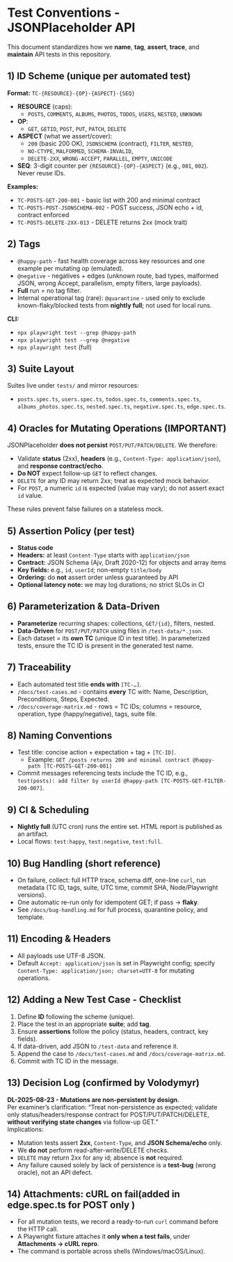 # Test Conventions - JSONPlaceholder API

This document standardizes how we **name**, **tag**, **assert**, **trace**, and **maintain** API tests in this repository.

## 1) ID Scheme (unique per automated test)

**Format:** `TC-{RESOURCE}-{OP}-{ASPECT}-{SEQ}`

- **RESOURCE** (caps):
  - `POSTS`, `COMMENTS`, `ALBUMS`, `PHOTOS`, `TODOS`, `USERS`, `NESTED`, `UNKNOWN`
- **OP**:
  - `GET`, `GETID`, `POST`, `PUT`, `PATCH`, `DELETE`
- **ASPECT** (what we assert/cover):
  - `200` (basic 200 OK), `JSONSCHEMA` (contract), `FILTER`, `NESTED`,
  - `NO-CTYPE`, `MALFORMED`, `SCHEMA-INVALID`,
  - `DELETE-2XX`, `WRONG-ACCEPT`, `PARALLEL`, `EMPTY`, `UNICODE`
- **SEQ**: 3-digit counter per `{RESOURCE}-{OP}-{ASPECT}` (e.g., `001`, `002`). Never reuse IDs.

**Examples:**

- `TC-POSTS-GET-200-001` - basic list with 200 and minimal contract
- `TC-POSTS-POST-JSONSCHEMA-002` - POST success, JSON echo + id, contract enforced
- `TC-POSTS-DELETE-2XX-013` - DELETE returns 2xx (mock trait)

## 2) Tags

- `@happy-path` - fast health coverage across key resources and one example per mutating op (emulated).
- `@negative` - negatives + edges (unknown route, bad types, malformed JSON, wrong Accept, parallelism, empty filters, large payloads).
- **Full** run = no tag filter.
- Internal operational tag (rare): `@quarantine` - used only to exclude known-flaky/blocked tests from **nightly full**; not used for local runs.

**CLI:**

- `npx playwright test --grep @happy-path`
- `npx playwright test --grep @negative`
- `npx playwright test` (full)

## 3) Suite Layout

Suites live under `tests/` and mirror resources:

- `posts.spec.ts`, `users.spec.ts`, `todos.spec.ts`, `comments.spec.ts`, `albums_photos.spec.ts`, `nested.spec.ts`, `negative.spec.ts`, `edge.spec.ts`.

## 4) Oracles for Mutating Operations (IMPORTANT)

JSONPlaceholder **does not persist** `POST/PUT/PATCH/DELETE`. We therefore:

- Validate **status** (2xx), **headers** (e.g., `Content-Type: application/json`), and **response contract/echo**.
- **Do NOT** expect follow-up `GET` to reflect changes.
- `DELETE` for any ID may return 2xx; treat as expected mock behavior.
- For `POST`, a numeric `id` is expected (value may vary); do not assert exact `id` value.

These rules prevent false failures on a stateless mock.

## 5) Assertion Policy (per test)

- **Status code**
- **Headers:** at least `Content-Type` starts with `application/json`
- **Contract:** JSON Schema (Ajv, Draft 2020-12) for objects and array items
- **Key fields:** e.g., `id`, `userId`; non-empty `title/body`
- **Ordering:** do **not** assert order unless guaranteed by API
- **Optional latency note:** we may log durations; no strict SLOs in CI

## 6) Parameterization & Data-Driven

- **Parameterize** recurring shapes: collections, `GET/{id}`, filters, nested.
- **Data-Driven** for `POST/PUT/PATCH` using files in `/test-data/*.json`.
- Each dataset = its **own TC** (unique ID in test title). In parameterized tests, ensure the TC ID is present in the generated test name.

## 7) Traceability

- Each automated test title **ends with** `[TC-…]`.
- `/docs/test-cases.md` - contains **every** TC with: Name, Description, Preconditions, Steps, Expected.
- `/docs/coverage-matrix.md` - rows = TC IDs; columns = resource, operation, type (happy/negative), tags, suite file.

## 8) Naming Conventions

- Test title: concise action + expectation + tag + `[TC-ID]`.
  - Example: `GET /posts returns 200 and minimal contract @happy-path [TC-POSTS-GET-200-001]`
- Commit messages referencing tests include the TC ID, e.g., `test(posts): add filter by userId @happy-path [TC-POSTS-GET-FILTER-200-007]`.

## 9) CI & Scheduling

- **Nightly full** (UTC cron) runs the entire set. HTML report is published as an artifact.
- Local flows: `test:happy`, `test:negative`, `test:full`.

## 10) Bug Handling (short reference)

- On failure, collect: full HTTP trace, schema diff, one-line `curl`, run metadata (TC ID, tags, suite, UTC time, commit SHA, Node/Playwright versions).
- One automatic re-run only for idempotent GET; if pass → **flaky**.
- See `/docs/bug-handling.md` for full process, quarantine policy, and template.

## 11) Encoding & Headers

- All payloads use UTF-8 JSON.
- Default `Accept: application/json` is set in Playwright config; specify `Content-Type: application/json; charset=UTF-8` for mutating operations.

## 12) Adding a New Test Case - Checklist

1. Define **ID** following the scheme (unique).
2. Place the test in an appropriate **suite**; add **tag**.
3. Ensure **assertions** follow the policy (status, headers, contract, key fields).
4. If data-driven, add JSON to `/test-data` and reference it.
5. Append the case to `/docs/test-cases.md` and `/docs/coverage-matrix.md`.
6. Commit with TC ID in the message.

## 13) Decision Log (confirmed by Volodymyr)

**DL-2025-08-23 - Mutations are non-persistent by design.**  
Per examiner’s clarification: “Treat non-persistence as expected; validate only status/headers/response contract for POST/PUT/PATCH/DELETE, **without verifying state changes** via follow-up GET.”  
Implications:

- Mutation tests assert **2xx**, `Content-Type`, and **JSON Schema/echo** only.
- We **do not** perform read-after-write/DELETE checks.
- `DELETE` may return 2xx for any id; absence is **not** required.
- Any failure caused solely by lack of persistence is a **test-bug** (wrong oracle), not an API defect.

## 14) Attachments: cURL on fail(added in edge.spec.ts for POST only )

- For all mutation tests, we record a ready-to-run `curl` command before the HTTP call.
- A Playwright fixture attaches it **only when a test fails**, under **Attachments → cURL repro**.
- The command is portable across shells (Windows/macOS/Linux).
